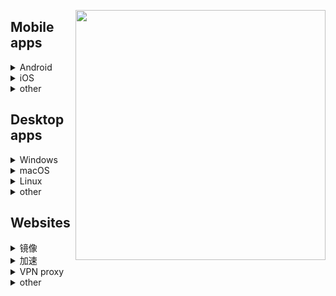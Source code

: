 [<img align="right" src="https://github.com/KPI0/academic-research/blob/main/image/ahmem-sc1cm.png" width="400px" />](https://baike.baidu.com/item/%E8%A1%8C%E6%94%BF%E5%A4%84%E7%BD%9A/662146?fr=aladdin)

## Mobile apps  
<details>
  <summary>Android</summary>
  
  [Shadowsocksr-v2ray-trojan-Android](https://github.com/xxf098/shadowsocksr-v2ray-trojan-android/releases)<br>
  [ClashForAndroid](https://github.com/Kr328/ClashForAndroid/releases)<br>
  [Shadowsocks-Android](https://github.com/shadowsocks/shadowsocks-android/releases)<br>
  [ShadowsocksR-Android](https://github.com/HMBSbige/ShadowsocksR-Android/releases)<br>
  [v2rayNG](https://github.com/2dust/v2rayNG/releases)<br>
  [v2ray-core](https://github.com/v2fly/v2ray-core/releases)<br>
  [ClashRForAndroid](https://github.com/naicfeng/ClashRForAndroid/releases)<br>
  [kitsunebi-Android](https://github.com/eycorsican/kitsunebi-android/releases)<br>
  [SagerNet](https://github.com/SagerNet/SagerNet/releases)<br>
  [Surfboard](https://manual.getsurfboard.com/)<br>
  [igniter](https://github.com/trojan-gfw/igniter/releases)<br>
  [Pharos](https://github.com/PharosVip/Pharos-Android-Test/releases)<br>
  ~~[bifrostv](https://github.com/v2raym/bifrostv)~~<br>
  [Telegram](https://telegram.org/android)<br>
  [Nekogram X](https://github.com/NekoX-Dev/NekoX/releases)<br>
</details>
<details>
  <summary>iOS</summary>
  
  [Shadowrocket](https://apps.apple.com/us/app/shadowrocket/id932747118)<br>
  [Quantumult X](https://apps.apple.com/us/app/quantumult-x/id1443988620)<br>
  [Choc](https://apps.apple.com/us/app/choc/id1582542227)<br>
  [Stash](https://apps.apple.com/us/app/stash-rule-based-proxy/id1596063349)<br>
  [Kitsunebi](https://apps.apple.com/us/app/kitsunebi-proxy-utility/id1446584073)<br>
  [OneClick](https://apps.apple.com/us/app/id1545555197)<br>
  [Telegram](https://apps.apple.com/us/app/telegram-messenger/id686449807)<br>
</details>
<details>
  <summary>other</summary>
</details>

## Desktop apps
<details>
  <summary>Windows</summary>
  
  [Clash for Windows](https://github.com/Fndroid/clash_for_windows_pkg/releases)、[Clash for Windows中文汉化补丁](https://github.com/BoyceLig/Clash_Chinese_Patch/releases)、[Clash for Windows中文版](https://github.com/ender-zhao/Clash-for-Windows_Chinese)<br>
  [clash](https://github.com/Dreamacro/clash)<br>
  [Clash.Meta](https://github.com/MetaCubeX/Clash.Meta/releases)<br>
  [v2rayN](https://github.com/2dust/v2rayN/releases)<br>
  [v2ray-core](https://github.com/v2fly/v2ray-core/releases)<br>
  [v2rayA](https://github.com/v2rayA/v2rayA/releases)<br>
  [WinXray](https://github.com/TheMRLL/WinXray)<br>
  [netch](https://github.com/netchx/netch/releases)<br>
  [Shadowsocks-Windows](https://github.com/shadowsocks/shadowsocks-windows/releases)<br>
  [ShadowsocksR-Windows](https://github.com/HMBSbige/ShadowsocksR-Windows/releases)<br>
  [SSTap](https://github.com/FQrabbit/SSTap-Rule/releases/tag/SSTap%E5%B8%B8%E7%94%A8%E7%89%88%E6%9C%AC%E5%8F%8A%E5%8E%BB%E5%B9%BF%E5%91%8A)<br>
  [trojan](https://github.com/trojan-gfw/trojan/releases)<br>
  [Qv2ray](https://github.com/Qv2ray/Qv2ray/releases)<br>
  [Telegram](https://telegram.org/dl/desktop/win64)<br>
</details>
<details>
  <summary>macOS</summary>
  
  [Clash for Windows](https://github.com/Fndroid/clash_for_windows_pkg/releases)、[Clash for Windows中文汉化补丁](https://github.com/BoyceLig/Clash_Chinese_Patch/releases)<br>
  [clash](https://github.com/Dreamacro/clash)<br>
  [ClashX](https://github.com/yichengchen/clashX/releases)<br>
  [ShadowsocksX](https://github.com/qinyuhang/ShadowsocksX-NG-R/releases)<br>
  [v2ray-core](https://github.com/v2fly/v2ray-core/releases)<br>
  [V2rayU](https://github.com/yanue/V2rayU/releases)<br>
  [trojan](https://github.com/trojan-gfw/trojan/releases)<br>
  [Qv2ray](https://github.com/Qv2ray/Qv2ray/releases)<br>
  [Telegram](https://telegram.org/dl/desktop/mac)<br>
</details>
<details>
  <summary>Linux</summary>
  
  [Clash for Windows](https://github.com/Fndroid/clash_for_windows_pkg/releases)、[Clash for Windows中文汉化补丁](https://github.com/BoyceLig/Clash_Chinese_Patch/releases)<br>
  [clash](https://github.com/Dreamacro/clash)<br>
  [Clash.Meta](https://github.com/MetaCubeX/Clash.Meta/releases)<br>
  [v2ray-core](https://github.com/v2fly/v2ray-core/releases)<br>
  [Qv2ray](https://github.com/Qv2ray/Qv2ray/releases)<br>
  [v2rayA](https://github.com/v2rayA/v2rayA/releases)<br>
  [trojan](https://github.com/trojan-gfw/trojan/releases)<br>
  [Telegram](https://telegram.org/dl/desktop/linux)<br>
</details>
<details>
  <summary>other</summary> 
</details>

## Websites
<details>
  <summary>镜像</summary>
  
  [镜像导航mirrorz](https://mirrorz.org/)<br>
  [清华大学开源软件镜像站](https://mirrors4.tuna.tsinghua.edu.cn/)<br>
  [MSDN我告诉你](https://msdn.itellyou.cn/)<br>
  [万维百科](https://www.wanweibaike.net/)<br>
  [library.ac.cn](https://www.library.ac.cn/)<br>
  [ac.scmor.com](https://ac.scmor.com/)<br>
  [scholar.scqylaw.com](http://scholar.scqylaw.com/)<br>
</details>
<details>
  <summary>加速</summary>
  
  [jsdelivr](https://www.jsdelivr.com/)<br>
  [GitHub文件加速下载](https://gitcdn.top/)<br>
  [GitHub 文件加速](https://git.yumenaka.net/)<br>
  [GitHub Proxy代理加速](https://ghproxy.com/)<br>
  [GitHub 加速下载](https://toolwa.com/github/)<br>
  [Github 增强 - 高速下载(油猴脚本)](https://greasyfork.org/zh-CN/scripts/412245-github-%E5%A2%9E%E5%BC%BA-%E9%AB%98%E9%80%9F%E4%B8%8B%E8%BD%BD)<br>
  [GitHub加速(浏览器插件)](https://github.com/fhefh2015/Fast-GitHub)<br>
</details>
<details>
  <summary>VPN proxy</summary>

  [公共VPN中继服务器](https://www.vpngate.net/cn/)<br>
  [Free Proxies](https://sspool.herokuapp.com/)<br>
</details>
<details>
  <summary>other</summary>
  
</details>

